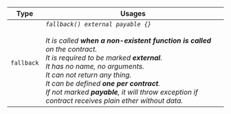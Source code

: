 Type|Usages
----|----
```fallback```|*```fallback() external payable {}```<br><br>It is called **when a non-existent function is called** on the contract.<br>It is required to be marked **external**.<br>It has no name, no arguments.<br>It can not return any thing.<br>It can be defined **one per contract**.<br>If not marked **payable**, it will throw exception if contract receives plain ether without data.*